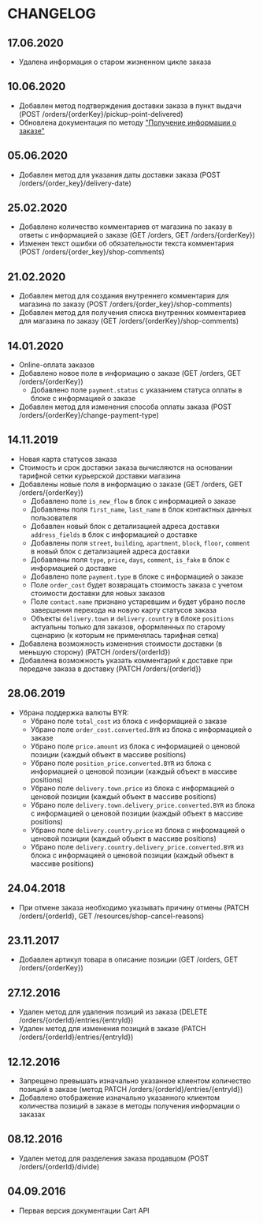 
# CHANGELOG

## 17.06.2020

* Удалена информация о старом жизненном цикле заказа

## 10.06.2020

* Добавлен метод подтверждения доставки заказа в пункт выдачи (POST /orders/{orderKey}/pickup-point-delivered)
* Обновлена документация по методу ["Получение информации о заказе"](docs/order/show.md)

## 05.06.2020

* Добавлен метод для указания даты доставки заказа (POST /orders/{order_key}/delivery-date)

## 25.02.2020

* Добавлено количество комментариев от магазина по заказу в ответы с информацией о заказе (GET /orders, GET /orders/{orderKey})
* Изменен текст ошибки об обязательности текста комментария (POST /orders/{order_key}/shop-comments)

## 21.02.2020

* Добавлен метод для создания внутреннего комментария для магазина по заказу (POST /orders/{order_key}/shop-comments)
* Добавлен метод для получения списка внутренних комментариев для магазина по заказу (GET /orders/{orderKey}/shop-comments)

## 14.01.2020

* Online-оплата заказов
* Добавлено новое поле в информацию о заказе (GET /orders, GET /orders/{orderKey})
  * Добавлено поле `payment.status` с указанием статуса оплаты в блоке с информацией о заказе
* Добавлен метод для изменения способа оплаты заказа (POST /orders/{orderKey}/change-payment-type)

## 14.11.2019

* Новая карта статусов заказа
* Стоимость и срок доставки заказа вычисляются на основании тарифной сетки курьерской доставки магазина
* Добавлены новые поля в информацию о заказе (GET /orders, GET /orders/{orderKey})
  * Добавлено поле `is_new_flow` в блок с информацией о заказе
  * Добавлены поля `first_name`, `last_name` в блок контактных данных пользователя
  * Добавлен новый блок с детализацией адреса доставки `address_fields` в блок с информацией о доставке
  * Добавлены поля `street`, `building`, `apartment`, `block`, `floor`, `comment` в новый блок с детализацией адреса доставки
  * Добавлены поля `type`, `price`, `days`, `comment`, `is_fake` в блок с информацией о доставке
  * Добавлено поле `payment.type` в блоке с информацией о заказе
  * Поле `order_cost` будет возвращать стоимость заказа с учетом стоимости доставки для новых заказов
  * Поле `contact.name` признано устаревшим и будет убрано после завершения перехода на новую карту статусов заказа
  * Объекты `delivery.town` и `delivery.country` в блоке `positions` актуальны только для заказов, оформленных по старому сценарию (к которым не применялась тарифная сетка)
* Добавлена возможность изменения стоимости доставки (в меньшую сторону) (PATCH /orders/{orderId})
* Добавлена возможность указать комментарий к доставке при передаче заказа в доставку (PATCH /orders/{orderId})

## 28.06.2019

* Убрана поддержка валюты BYR:
  * Убрано поле `total_cost` из блока с информацией о заказе
  * Убрано поле `order_cost.converted.BYR` из блока с информацией о заказе
  * Убрано поле `price.amount` из блока с информацией о ценовой позиции (каждый объект в массиве positions)
  * Убрано поле `position_price.converted.BYR` из блока с информацией о ценовой позиции (каждый объект в массиве positions)
  * Убрано поле `delivery.town.price` из блока с информацией о ценовой позиции (каждый объект в массиве positions)
  * Убрано поле `delivery.town.delivery_price.converted.BYR` из блока с информацией о ценовой позиции (каждый объект в массиве positions)
  * Убрано поле `delivery.country.price` из блока с информацией о ценовой позиции (каждый объект в массиве positions)
  * Убрано поле `delivery.country.delivery_price.converted.BYR` из блока с информацией о ценовой позиции (каждый объект в массиве positions)

## 24.04.2018

* При отмене заказа необходимо указывать причину отмены (PATCH /orders/{orderId}, GET /resources/shop-cancel-reasons)

## 23.11.2017

* Добавлен артикул товара в описание позиции (GET /orders, GET /orders/{orderKey})

## 27.12.2016

* Удален метод для удаления позиций из заказа (DELETE /orders/{orderId}/entries/{entryId})
* Удален метод для изменения позиций в заказе (PATCH /orders/{orderId}/entries/{entryId})

## 12.12.2016

* Запрещено превышать изначально указанное клиентом количество позиций в заказе (метод PATCH /orders/{orderId}/entries/{entryId})
* Добавлено отображение изначально указанного клиентом количества позиций в заказе в методы получения информации о заказах

## 08.12.2016

* Удален метод для разделения заказа продавцом (POST /orders/{orderId}/divide)

## 04.09.2016

* Первая версия документации Cart API
